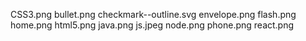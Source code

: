 CSS3.png
bullet.png
checkmark--outline.svg
envelope.png
flash.png
home.png
html5.png
java.png
js.jpeg
node.png
phone.png
react.png
